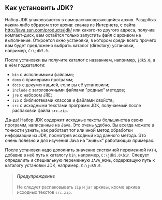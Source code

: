 ## Как установить JDK?

Набор JDK упаковывается в самораспаковывающийся архив. Раздобыв каким-либо образом этот архив: скачав из Интернета, с сайта http://java.sun.com/products/jdk/ или какого-то другого адреса, получив компакт-диск, вам остаётся только запустить файл с архивом на выполнение. Откроется окно установки, в котором среди всего прочего вам будет предложено выбрать каталог (directory) установки, например, `C:\jdk5.0`.

После установки вы получите каталог с названием, например, `jdk5.0`, а в нём подкаталоги:
* `bin` с исполнимыми файлами;
* `demo` с примерами программ;
* `docs` с документацией, если вы её установили;
* `include` с заголовочными файлами "родных" методов;
* `jre` с набором JRE;
* `lib` с библиотеками классов и файлами свойств;
* `src` с исходными текстами программ JDK, получаемый после распаковки файла `src.zip`.

Да-да! Набор JDK содержит исходные тексты большинства своих программ, написанные на Java. Это очень удобно. Вы всегда можете в точности узнать, как работает тот или иной метод обработки информации из JDK, посмотрев исходный код данного метода. Это очень полезно и для изучения Java на "живых" работающих примерах.

После установки надо дополнить значение системной переменной `PATH`, добавив в неё путь к каталогу `bin`, например, `C:\jdk5.0\bin`. Следует определить и специальную переменную `JAVA_HOME`, содержащую путь к каталогу установки JDK, например, `C:\jdk5.0`.

> #### _Предупреждение_
> Не следует распаковывать `zip` и `jar` архивы, кроме архива исходных текстов `src.zip`.
